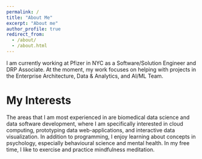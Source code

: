 ```yaml
---
permalink: /
title: "About Me"
excerpt: "About me"
author_profile: true
redirect_from: 
  - /about/
  - /about.html
---
```


I am currently working at Pfizer in NYC as a Software/Solution Engineer and DRP Associate. At the moment, my work focuses on helping with projects in the Enterprise Architecture, Data & Analytics, and AI/ML Team.

My Interests
======
The areas that I am most experienced in are biomedical data science and data software development, where I am specifically interested in cloud computing, prototyping data web-applications, and interactive data visualization. In addition to programming, I enjoy learning about concepts in psychology, especially behavioural science and mental health. In my free time, I like to exercise and practice mindfulness meditation.
